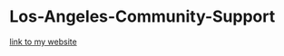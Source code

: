 # Los-Angeles-Community-Support
[link to my website](https://dannyantunez.github.io/Los-Angeles-Community-Support/)
